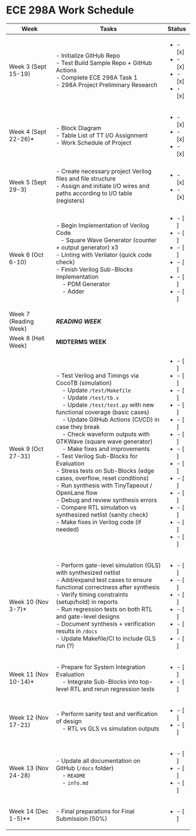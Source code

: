 # ECE 298A Work Schedule

| Week                  | Tasks                                                                                                                                                                                                                                                                                                                                                                                                                                                                                                                                                                                                                                                                                                                                   | Status                                                                                                                                                                                                           |
| --------------------- | --------------------------------------------------------------------------------------------------------------------------------------------------------------------------------------------------------------------------------------------------------------------------------------------------------------------------------------------------------------------------------------------------------------------------------------------------------------------------------------------------------------------------------------------------------------------------------------------------------------------------------------------------------------------------------------------------------------------------------------- | ---------------------------------------------------------------------------------------------------------------------------------------------------------------------------------------------------------------- |
| Week 3 (Sept 15-19)   | - Initialize GitHub Repo<br />- Test Build Sample Repo + GitHub Actions<br />- Complete ECE 298A Task 1<br />- 298A Project Preliminary Research                                                                                                                                                                                                                                                                                                                                                                                                                                                                                                                                                                                        | <ul><li>- [x] </li><li>- [x] </li><li>- [x] </li><li>- [x] </li></ul>                                                                                                                                            |
| Week 4 (Sept 22-26)*  | - Block Diagram<br />- Table List of TT I/O Assignment<br />- Work Schedule of Project                                                                                                                                                                                                                                                                                                                                                                                                                                                                                                                                                                                                                                                  | <ul><li>- [x] </li><li>- [x] </li><li>- [x] </li></ul>                                                                                                                                                           |
| Week 5 (Sept 29-3)    | - Create necessary project Verilog files and file structure<br />- Assign and initiate I/O wires and paths according to I/O table (registers)                                                                                                                                                                                                                                                                                                                                                                                                                                                                                                                                                                                           | <ul><li>- [x] </li><li>- [x] </li></ul>                                                                                                                                                                          |
| Week 6 (Oct 6-10)     | - Begin Implementation of Verilog Code<br />   - Square Wave Generator (counter + output generator) x3<br />- Linting with Verilator (quick code check)<br />- Finish Verilog Sub-Blocks Implementation<br />    - PDM Generator<br />    - Adder                                                                                                                                                                                                                                                                                                                                                                                                                                                                                       | <ul><li>- [ ] </li><li>- [ ] </li><li>- [ ] </li><li>- [ ] </li><li>- [ ] </li><li>- [ ] </li></ul>                                                                                                              |
| Week 7 (Reading Week) | ***READING WEEK***                                                                                                                                                                                                                                                                                                                                                                                                                                                                                                                                                                                                                                                                                                                      |                                                                                                                                                                                                                  |
| Week 8 (Hell Week)    | **MIDTERMS WEEK**                                                                                                                                                                                                                                                                                                                                                                                                                                                                                                                                                                                                                                                                                                                       |                                                                                                                                                                                                                  |
| Week 9 (Oct 27-31)    | - Test Verilog and Timings via CocoTB (simulation)<br />    - Update `/test/Makefile`<br />    - Update `/test/tb.v`<br />    - Update `/test/test.py` with new functional coverage (basic cases)<br />    - Update GitHub Actions (CI/CD) in case they break<br />    - Check waveform outputs with GTKWave (square wave generator)<br />    - Make fixes and improvements<br />- Test Verilog Sub-Blocks for Evaluation<br />- Stress tests on Sub-Blocks (edge cases, overflow, reset conditions)<br />- Run synthesis with TinyTapeout / OpenLane flow<br />- Debug and review synthesis errors<br />- Compare RTL simulation vs synthesized netlist (sanity check)<br />- Make fixes in Verilog code (if needed)                   | <ul><li>- [ ] </li><li>- [ ] </li><li>- [ ] </li><li>- [ ] </li><li>- [ ] </li><li>- [ ] </li><li>- [ ] </li><li>- [ ] </li><li>- [ ] </li><li>- [ ] </li><li>- [ ] </li><li>- [ ] </li><li>- [ ] </li></ul>     |
| Week 10 (Nov 3-7)*    | - Perform gate-level simulation (GLS) with synthesized netlist<br />- Add/expand test cases to ensure functional correctness after synthesis<br />- Verify timing constraints (setup/hold) in reports<br />- Run regression tests on both RTL and gate-level designs<br />- Document synthesis + verification results in `/docs`<br />- Update Makefile/CI to include GLS run (?)                                                                                                                                                                                                                                                                                                                                                       | <ul><li>- [ ] </li><li>- [ ] </li><li>- [ ] </li><li>- [ ] </li><li>- [ ] </li><li>- [ ] </li></ul>                                                                                                              |
| Week 11 (Nov 10-14)*  | - Prepare for System Integration Evaluation<br />    - Integrate Sub-Blocks into top-level RTL and rerun regression tests                                                                                                                                                                                                                                                                                                                                                                                                                                                                                                                                                                                                               | <ul><li>- [ ] </li><li>- [ ] </li></ul>                                                                                                                                                                          |
| Week 12 (Nov 17-21)   | - Perform sanity test and verification of design<br />    - RTL vs GLS vs simulation outputs                                                                                                                                                                                                                                                                                                                                                                                                                                                                                                                                                                                                                                            | <ul><li>- [ ] </li><li>- [ ] </li></ul>                                                                                                                                                                          |
| Week 13 (Nov 24-28)   | - Update all documentation on GitHub (`/docs` folder)<br />    - `README`<br />    - `info.md`                                                                                                                                                                                                                                                                                                                                                                                                                                                                                                                                                                                                                                          | <ul><li>- [ ] </li><li>- [ ] </li><li>- [ ] </li></ul>                                                                                                                                                           |
| Week 14 (Dec 1-5)**   | - Final preparations for Final Submission (50%)                                                                                                                                                                                                                                                                                                                                                                                                                                                                                                                                                                                                                                                                                         | <ul><li>- [ ] </li></ul>                                                                                                                                                                                         |
